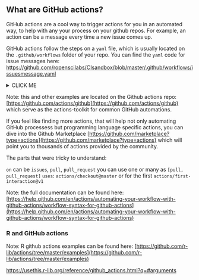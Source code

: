 ## What are GitHub actions?

GitHub actions are a cool way to trigger actions for you in an automated way, to help with any your process on your github repos.
For example, an action can be a message every time a new issue comes up.

GitHub actions follow the steps on a `yaml` file, which is usually located on the `.github/workflows` folder of your repo. You can find the `yaml` code for issue messages here:
https://github.com/ropenscilabs/CIsandbox/blob/master/.github/workflows/issuesmessage.yaml

<details><summary>CLICK ME</summary>
  <p>
```yaml
name: Triage
on:
  issues:
    types: [opened]
jobs:
  commentOnNewIssues:
    name: Comment On New Issues
    runs-on: ubuntu-latest
    steps:
      - uses: actions/checkout@master
      - name: Comment On New Issues
        uses: actions/github@v1.0.0
        env:
          GITHUB_TOKEN: ${{ secrets.GITHUB_TOKEN }}
        with:
          args: comment "Thanks for your issue! we are going to work on that"
```
  </p>
</details>

Note: this and other examples are located on the Github actions repo: 
[https://github.com/actions/github](https://github.com/actions/github)
which serve as the actions-toolkit for common GitHub automations. 

If you feel like finding more actions, that will help not only automating GitHub processess but programming language specific actions, you can dive into the Github Marketplace
[https://github.com/marketplace?type=actions](https://github.com/marketplace?type=actions)
which will point you to thousands of actions provided by the community. 

The parts that were tricky to understand:

`on` can be `issues`, `pull`, `pull_request` you can use one or many as `[pull, pull_request]`
`uses`: `actions/checkout@master` or for the first `actions/first-interaction@v1`


Note: the full documentation can be found here:
[https://help.github.com/en/actions/automating-your-workflow-with-github-actions/workflow-syntax-for-github-actions](https://help.github.com/en/actions/automating-your-workflow-with-github-actions/workflow-syntax-for-github-actions)

### R and GitHub actions

Note: R github actions examples can be found here:
[https://github.com/r-lib/actions/tree/master/examples](https://github.com/r-lib/actions/tree/master/examples)

https://usethis.r-lib.org/reference/github_actions.html?q=#arguments

